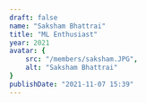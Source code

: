 ```yaml
---
draft: false
name: "Saksham Bhattrai"
title: "ML Enthusiast"
year: 2021
avatar: {
    src: "/members/saksham.JPG",
    alt: "Saksham Bhattrai"
}
publishDate: "2021-11-07 15:39"
---
```

